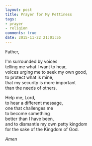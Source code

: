 ```yaml
---
layout: post
title: Prayer for My Pettiness
tags:
- prayer
- religion
comments: true
date: 2015-11-22 21:01:55
---
```


Father,

I'm surrounded by voices  
telling me what I want to hear,  
voices urging me to seek my own good,  
to protect what is mine,  
that my security is more important  
than the needs of others.

Help me, Lord,  
to hear a different message,  
one that challenges me  
to become something  
better than I have been,  
and to dismantle my own petty kingdom  
for the sake of the Kingdom of God.

*Amen*
